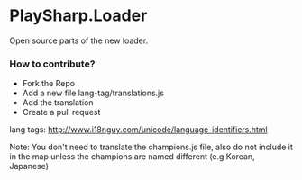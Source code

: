 # PlaySharp.Loader
Open source parts of the new loader.

### How to contribute?

* Fork the Repo
* Add a new file lang-tag/translations.js
* Add the translation
* Create a pull request

lang tags: http://www.i18nguy.com/unicode/language-identifiers.html


Note: You don't need to translate the champions.js file, also do not include it in the map unless the champions are named different (e.g Korean, Japanese)
